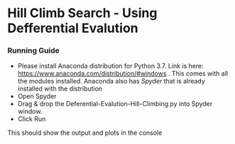 # Hill Climb Search - Using Defferential Evalution

### Running Guide
- Please install Anaconda distribution for Python 3.7. Link is here: https://www.anaconda.com/distribution/#windows . This comes with all the modules installed. Anaconda also has *Spyder* that is already installed with the distribution
- Open Spyder
- Drag & drop the Deferential-Evalution-Hill-Climbing.py into Spyder window.
- Click Run

This should show the output and plots in the console

